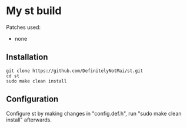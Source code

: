 # My st build
Patches used:
- none

## Installation
```
git clone https://github.com/DefinitelyNotMai/st.git
cd st
sudo make clean install
```

## Configuration
Configure st by making changes in "config.def.h", run "sudo make clean install" afterwards.
